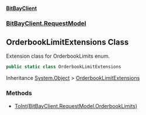 #### [BitBayClient](./index.md 'index')
### [BitBayClient.RequestModel](./BitBayClient-RequestModel.md 'BitBayClient.RequestModel')
## OrderbookLimitExtensions Class
Extension class for OrderbookLimits enum.  
```csharp
public static class OrderbookLimitExtensions
```
Inheritance [System.Object](https://docs.microsoft.com/en-us/dotnet/api/System.Object 'System.Object') &gt; [OrderbookLimitExtensions](./BitBayClient-RequestModel-OrderbookLimitExtensions.md 'BitBayClient.RequestModel.OrderbookLimitExtensions')  
### Methods
- [ToInt(BitBayClient.RequestModel.OrderbookLimits)](./BitBayClient-RequestModel-OrderbookLimitExtensions-ToInt(BitBayClient-RequestModel-OrderbookLimits).md 'BitBayClient.RequestModel.OrderbookLimitExtensions.ToInt(BitBayClient.RequestModel.OrderbookLimits)')

